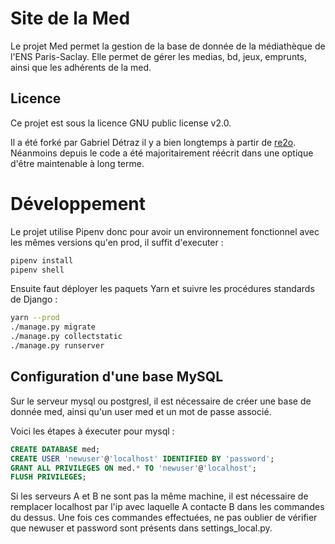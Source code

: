 # Site de la Med

Le projet Med permet la gestion de la base de donnée de la médiathèque de l'ENS Paris-Saclay.
Elle permet de gérer les medias, bd, jeux, emprunts, ainsi que les adhérents de la med.

## Licence

Ce projet est sous la licence GNU public license v2.0.

Il a été forké par Gabriel Détraz il y a bien longtemps à partir de
[re2o](<https://gitlab.rezometz.org/rezo/re2o>).
Néanmoins depuis le code a été majoritairement réécrit dans une optique d'être maintenable à long terme.

# Développement

Le projet utilise Pipenv donc pour avoir un environnement fonctionnel avec les mêmes versions qu'en prod,
il suffit d'executer :

```bash
pipenv install
pipenv shell
```

Ensuite faut déployer les paquets Yarn et
suivre les procédures standards de Django :

```bash
yarn --prod
./manage.py migrate
./manage.py collectstatic
./manage.py runserver
``` 

## Configuration d'une base MySQL

Sur le serveur mysql ou postgresl, il est nécessaire de créer une base de donnée med,
ainsi qu'un user med et un mot de passe associé.

Voici les étapes à éxecuter pour mysql :

```SQL
CREATE DATABASE med;
CREATE USER 'newuser'@'localhost' IDENTIFIED BY 'password';
GRANT ALL PRIVILEGES ON med.* TO 'newuser'@'localhost';
FLUSH PRIVILEGES;
```

Si les serveurs A et B ne sont pas la même machine,
il est nécessaire de remplacer localhost par l'ip avec laquelle A contacte B dans les commandes du dessus.
Une fois ces commandes effectuées,
ne pas oublier de vérifier que newuser et password sont présents dans settings_local.py.
